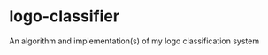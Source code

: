 logo-classifier
===============

An algorithm and implementation(s) of my logo classification system
